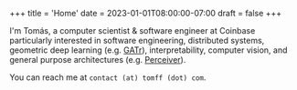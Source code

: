 +++
title = 'Home'
date = 2023-01-01T08:00:00-07:00
draft = false
+++

I'm Tomás, a computer scientist & software engineer at Coinbase particularly interested in software engineering, distributed systems,
geometric deep learning (e.g. [GATr](https://arxiv.org/pdf/2305.18415.pdf)),
interpretability, computer vision, and general purpose architectures (e.g. [Perceiver](https://www.deepmind.com/blog/building-architectures-that-can-handle-the-worlds-data)).

You can reach me at `contact (at) tomff (dot) com`.
